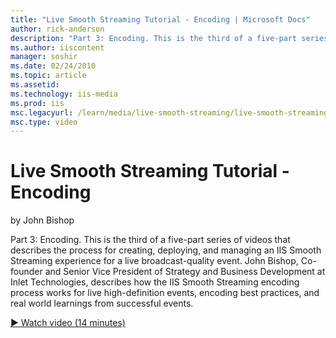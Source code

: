 ```yaml
---
title: "Live Smooth Streaming Tutorial - Encoding | Microsoft Docs"
author: rick-anderson
description: "Part 3: Encoding. This is the third of a five-part series of videos that describes the process for creating, deploying, and managing an IIS Smooth Streaming..."
ms.author: iiscontent
manager: soshir
ms.date: 02/24/2010
ms.topic: article
ms.assetid: 
ms.technology: iis-media
ms.prod: iis
msc.legacyurl: /learn/media/live-smooth-streaming/live-smooth-streaming-tutorial-encoding
msc.type: video
---
```

Live Smooth Streaming Tutorial - Encoding
====================
by John Bishop

Part 3: Encoding. This is the third of a five-part series of videos that describes the process for creating, deploying, and managing an IIS Smooth Streaming experience for a live broadcast-quality event. John Bishop, Co-founder and Senior Vice President of Strategy and Business Development at Inlet Technologies, describes how the IIS Smooth Streaming encoding process works for live high-definition events, encoding best practices, and real world learnings from successful events.

[&#9654; Watch video (14 minutes)](https://channel9.msdn.com/Blogs/IIS-NET-Site-Videos/live-smooth-streaming-tutorial-encoding)